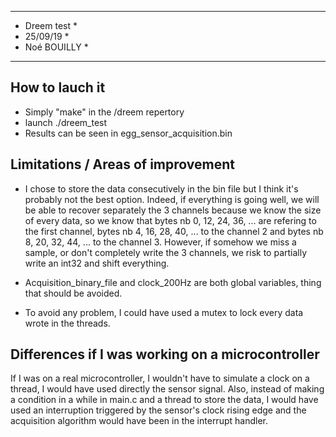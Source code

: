 ***************
*  Dreem test *
*   25/09/19  *
* Noé BOUILLY *
***************


 How to lauch it
-----------------

- Simply "make" in the /dreem repertory
- launch ./dreem_test
- Results can be seen in egg_sensor_acquisition.bin


 Limitations / Areas of improvement
------------------------------------

- I chose to store the data consecutively in the bin file but I think it's probably not the best option.
Indeed, if everything is going well, we will be able to recover separately the 3 channels
because we know the size of every data, so we know that bytes nb 0, 12, 24, 36, ... are refering
to the first channel, bytes nb 4, 16, 28, 40, ... to the channel 2 and bytes nb 8, 20, 32, 44, ...
to the channel 3. However, if somehow we miss a sample, or don't completely write the 3 channels,
we risk to partially write an int32 and shift everything.

- Acquisition_binary_file and clock_200Hz are both global variables, thing that should be avoided.

- To avoid any problem, I could have used a mutex to lock every data wrote in the threads.


 Differences if I was working on a microcontroller
---------------------------------------------------

If I was on a real microcontroller, I wouldn't have to simulate a clock on a thread, I would have used
directly the sensor signal. Also, instead of making a condition in a while in main.c and a thread to
store the data, I would have used an interruption triggered by the sensor's clock rising edge and the
acquisition algorithm would have been in the interrupt handler.